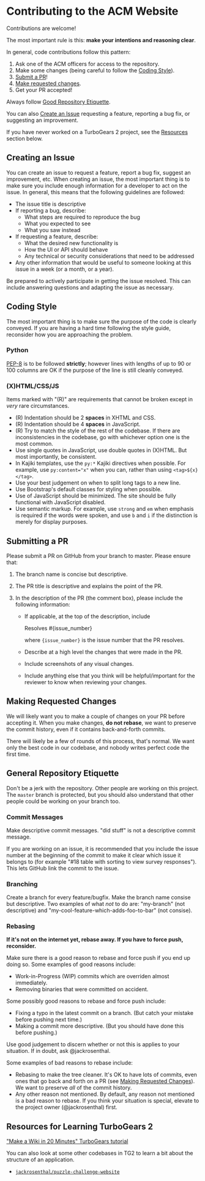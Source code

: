# Contributing to the ACM Website
Contributions are welcome!

The most important rule is this: **make your intentions and reasoning clear**.

In general, code contributions follow this pattern:

1. Ask one of the ACM officers for access to the repository.
2. Make some changes (being careful to follow the
   [Coding Style](#coding-style)).
3. [Submit a PR](#submitting-a-pr)!
4. [Make requested changes](#making-requested-changes).
5. Get your PR accepted!

Always follow [Good Repository Etiquette](#general-repository-etiquette).

You can also [Create an Issue](#creating-an-issue) requesting a feature,
reporting a bug fix, or suggesting an improvement.

If you have never worked on a TurboGears 2 project, see the
[Resources](#resources-for-learning-turbogears-2) section below.

## Creating an Issue
You can create an issue to request a feature, report a bug fix, suggest an
improvement, etc. When creating an issue, the most important thing is to make
sure you include enough information for a developer to act on the issue.  In
general, this means that the following guidelines are followed:

- The issue title is descriptive
- If reporting a bug, describe:
  - What steps are required to reproduce the bug
  - What you expected to see
  - What you saw instead
- If requesting a feature, describe:
  - What the desired new functionality is
  - How the UI or API should behave
  - Any technical or security considerations that need to be addressed
- Any other information that would be useful to someone looking at this issue in
  a week (or a month, or a year).

Be prepared to actively participate in getting the issue resolved. This can
include answering questions and adapting the issue as necessary.

## Coding Style
The most important thing is to make sure the purpose of the code is clearly
conveyed. If you are having a hard time following the style guide, reconsider
how you are approaching the problem.

### Python
[PEP-8](https://www.python.org/dev/peps/pep-0008/) is to be followed
__strictly__; however lines with lengths of up to 90 or 100 columns are OK if
the purpose of the line is still cleanly conveyed.

### (X)HTML/CSS/JS
Items marked with "(R)" are requirements that cannot be broken except in *very*
rare circumstances.

- (R) Indentation should be 2 **spaces** in XHTML and CSS.
- (R) Indentation should be 4 **spaces** in JavaScript.
- (R) Try to match the style of the rest of the codebase. If there are
  inconsistencies in the codebase, go with whichever option one is the most
  common.
- Use single quotes in JavaScript, use double quotes in (X)HTML. But most
  importantly, be consistent.
- In Kajiki templates, use the `py:*` Kajiki directives when possible. For
  example, use `py:content="x"` when you can, rather than using
  `<tag>${x}</tag>`.
- Use your best judgement on when to split long tags to a new line.
- Use Bootstrap's default classes for styling when possible.
- Use of JavaScript should be minimized. The site should be fully functional
  with JavaScript disabled.
- Use semantic markup. For example, use `strong` and `em` when emphasis is
  required if the words were spoken, and use `b` and `i` if the distinction is
  merely for display purposes.

## Submitting a PR
Please submit a PR on GitHub from your branch to master. Please ensure that:

1. The branch name is concise but descriptive.
2. The PR title is descriptive and explains the point of the PR.
3. In the description of the PR (the comment box), please include the following
   information:

    - If applicable, at the top of the description, include

        Resolves #{issue_number}

      where `{issue_number}` is the issue number that the PR resolves.

    - Describe at a high level the changes that were made in the PR.
    - Include screenshots of any visual changes.
    - Include anything else that you think will be helpful/important for the
      reviewer to know when reviewing your changes.

## Making Requested Changes
We will likely want you to make a couple of changes on your PR before accepting
it. When you make changes, **do not rebase**, we want to preserve the commit
history, even if it contains back-and-forth commits.

There will likely be a few of rounds of this process, that's normal. We want
only the best code in our codebase, and nobody writes perfect code the first
time.

## General Repository Etiquette
Don't be a jerk with the repository. Other people are working on this project.
The `master` branch is protected, but you should also understand that other
people could be working on your branch too.

### Commit Messages
Make descriptive commit messages. "did stuff" is not a descriptive commit
message.

If you are working on an issue, it is recommended that you include the issue
number at the beginning of the commit to make it clear which issue it belongs to
(for example "#18 table with sorting to view survey responses"). This lets
GitHub link the commit to the issue.

### Branching
Create a branch for every feature/bugfix. Make the branch name consise but
descriptive. Two examples of what *not* to do are: "my-branch" (not descriptive)
and "my-cool-feature-which-adds-foo-to-bar" (not consise).

### Rebasing
**If it's not on the internet yet, rebase away. If you have to force push,
reconsider.**

Make sure there is a good reason to rebase and force push if you end up doing
so. Some examples of good reasons include:

- Work-in-Progress (WIP) commits which are overriden almost immediately.
- Removing binaries that were committed on accident.

Some possibly good reasons to rebase and force push include:

- Fixing a typo in the latest commit on a branch. (But catch your mistake
  before pushing next time.)
- Making a commit more descriptive. (But you should have done this before
  pushing.)

Use good judgement to discern whether or not this is applies to your situation.
If in doubt, ask @jackrosenthal.

Some examples of bad reasons to rebase include:

- Rebasing to make the tree cleaner. It's OK to have lots of commits, even ones
  that go back and forth on a PR (see [Making Requested
  Changes](#making-requested-changes)). We want to preserve *all* of the commit
  history.
- Any other reason not mentioned. By default, any reason not mentioned is a bad
  reason to rebase. If you think your situation is special, elevate to the
  project owner (@jackrosenthal) first.

## Resources for Learning TurboGears 2
["Make a Wiki in 20 Minutes" TurboGears
tutorial](http://turbogears.readthedocs.io/en/latest/turbogears/wiki20.html)

You can also look at some other codebases in TG2 to learn a bit about
the structure of an application.

- [`jackrosenthal/puzzle-challenge-website`](https://github.com/jackrosenthal/puzzle-challenge-website)
